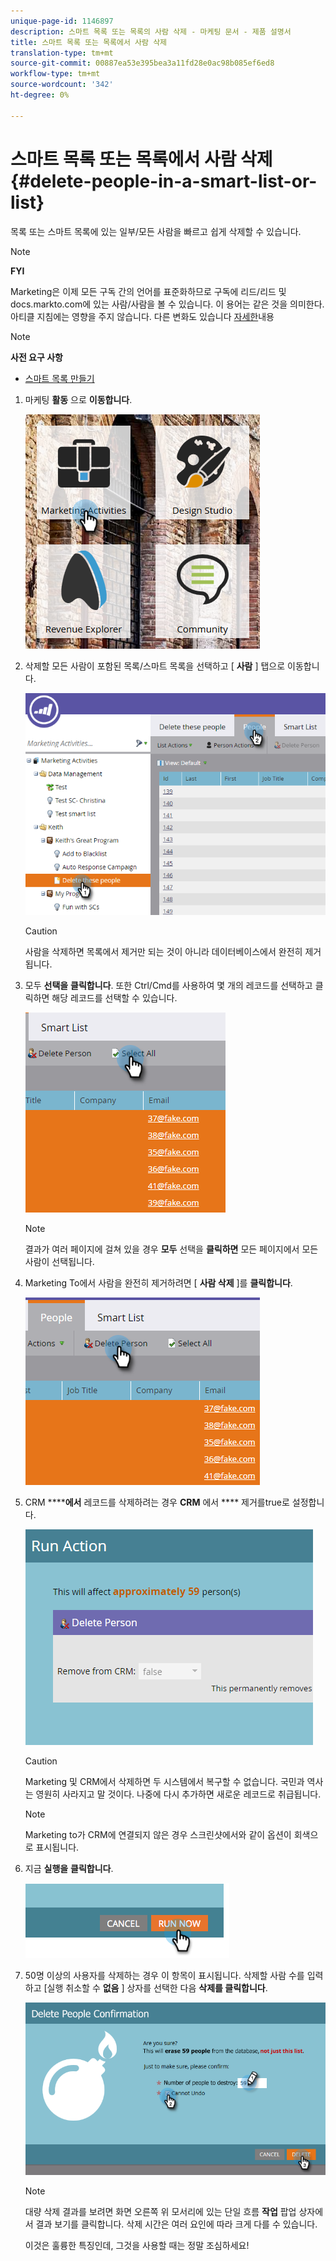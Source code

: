 ```yaml
---
unique-page-id: 1146897
description: 스마트 목록 또는 목록의 사람 삭제 - 마케팅 문서 - 제품 설명서
title: 스마트 목록 또는 목록에서 사람 삭제
translation-type: tm+mt
source-git-commit: 00887ea53e395bea3a11fd28e0ac98b085ef6ed8
workflow-type: tm+mt
source-wordcount: '342'
ht-degree: 0%

---
```



# 스마트 목록 또는 목록에서 사람 삭제 {#delete-people-in-a-smart-list-or-list}

목록 또는 스마트 목록에 있는 일부/모든 사람을 빠르고 쉽게 삭제할 수 있습니다.

>[!NOTE]
>
>**FYI**
>
>Marketing은 이제 모든 구독 간의 언어를 표준화하므로 구독에 리드/리드 및 docs.markto.com에 있는 사람/사람을 볼 수 있습니다. 이 용어는 같은 것을 의미한다.아티클 지침에는 영향을 주지 않습니다. 다른 변화도 있습니다 [자세한](http://docs.marketo.com/display/DOCS/Updates+to+Marketo+Terminology)내용

>[!NOTE]
>
>**사전 요구 사항**
>
>* [스마트 목록 만들기](../../../../product-docs/core-marketo-concepts/smart-lists-and-static-lists/creating-a-smart-list/create-a-smart-list.md)

>



1. 마케팅 **활동** 으로 **이동합니다**.

   ![](assets/ma-1.png)

1. 삭제할 모든 사람이 포함된 목록/스마트 목록을 선택하고 [ **사람** ] 탭으로 이동합니다.

   ![](assets/two-1.png)

   >[!CAUTION]
   >
   >사람을 삭제하면 목록에서 제거만 되는 것이 아니라 데이터베이스에서 완전히 제거됩니다.

1. 모두 **선택을** **클릭합니다**. 또한 Ctrl/Cmd를 사용하여 몇 개의 레코드를 선택하고 클릭하면 해당 레코드를 선택할 수 있습니다.

   ![](assets/three-1.png)

   >[!NOTE]
   >
   >결과가 여러 페이지에 걸쳐 있을 경우 **모두** 선택을 **클릭하면** 모든 페이지에서 모든 사람이 선택됩니다.

1. Marketing To에서 사람을 완전히 제거하려면 [ **사람 삭제** ]를 **클릭합니다**.

   ![](assets/four-1.png)

1. CRM ******에서** 레코드를 삭제하려는 경우 **CRM** 에서 **** 제거를true로 설정합니다.

   ![](assets/five.png)

   >[!CAUTION]
   >
   >Marketing 및 CRM에서 삭제하면 두 시스템에서 복구할 수 없습니다. 국민과 역사는 영원히 사라지고 말 것이다. 나중에 다시 추가하면 새로운 레코드로 취급됩니다.

   >[!NOTE]
   >
   >Marketing to가 CRM에 연결되지 않은 경우 스크린샷에서와 같이 옵션이 회색으로 표시됩니다.

1. 지금 **실행을** **클릭합니다**.

   ![](assets/image2014-9-24-13-3a0-3a3.png)

1. 50명 이상의 사용자를 삭제하는 경우 이 항목이 표시됩니다. 삭제할 사람 수를 입력하고 [실행 취소할 수 **없음** ] 상자를 선택한 다음 **삭제를 클릭합니다**.

   ![](assets/seven.png)

   >[!NOTE]
   >
   >대량 삭제 결과를 보려면 화면 오른쪽 위 모서리에 있는 단일 흐름 **작업** 팝업 상자에서 결과 보기를 클릭합니다. 삭제 시간은 여러 요인에 따라 크게 다를 수 있습니다.

   이것은 훌륭한 특징인데, 그것을 사용할 때는 정말 조심하세요!

